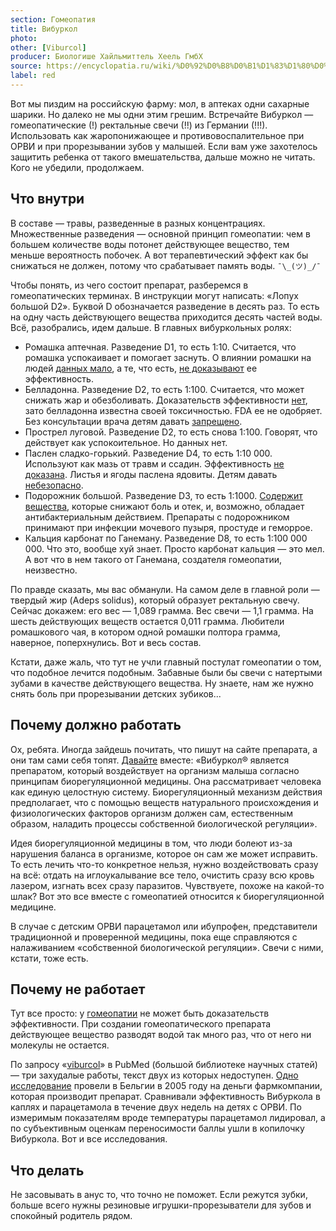 ```yaml
---
section: Гомеопатия
title: Вибуркол
photo:
other: [Viburcol]
producer: Биологише Хайльмиттель Хеель ГмбХ
source: https://encyclopatia.ru/wiki/%D0%92%D0%B8%D0%B1%D1%83%D1%80%D0%BA%D0%BE%D0%BB
label: red
---
```


Вот мы пиздим на российскую фарму: мол, в аптеках одни сахарные шарики. Но далеко не мы одни этим грешим. Встречайте Вибуркол — гомеопатические (!) ректальные свечи (!!) из Германии (!!!). Использовать как жаропонижающее и противовоспалительное при ОРВИ и при прорезывании зубов у малышей. Если вам уже захотелось защитить ребенка от такого вмешательства, дальше можно не читать. Кого не убедили, продолжаем.

## Что внутри

В составе — травы, разведенные в разных концентрациях. Множественные разведения — основной принцип гомеопатии: чем в большем количестве воды потонет действующее вещество, тем меньше вероятность побочек. А вот терапевтический эффект как бы снижаться не должен, потому что срабатывает память воды. `¯\_(ツ)_/¯`

Чтобы понять, из чего состоит препарат, разберемся в гомеопатических терминах. В инструкции могут написать: «Лопух большой D2». Буквой D обозначается разведение в десять раз. То есть на одну часть действующего вещества приходится десять частей воды. Всё, разобрались, идем дальше. В главных вибуркольных ролях:

* Ромашка аптечная. Разведение D1, то есть 1:10. Считается, что ромашка успокаивает и помогает заснуть. О влиянии ромашки на людей [данных мало](https://www.nccih.nih.gov/health/chamomile), а те, что есть, [не доказывают](https://pubmed.ncbi.nlm.nih.gov/31006899/) ее эффективность.
* Белладонна. Разведение D2, то есть 1:100. Считается, что может снижать жар и обезболивать. Доказательств эффективности [нет](https://www.drugs.com/mtm/belladonna.html), зато белладонна известна своей токсичностью. FDA ее не одобряет. Без консультации врача детям давать [запрещено](https://www.rxlist.com/belladonna/supplements.htm).
* Прострел луговой. Разведение D2, то есть снова 1:100. Говорят, что действует как успокоительное. Но данных нет.
* Паслен сладко-горький. Разведение D4, то есть 1:10 000. Используют как мазь от травм и ссадин. Эффективность [не доказана](https://www.rxlist.com/bittersweet_nightshade/supplements.htm). Листья и ягоды паслена ядовиты. Детям давать [небезопасно](https://www.drugs.com/npp/bittersweet-nightshade.html).
* Подорожник большой. Разведение D3, то есть 1:1000. [Содержит вещества](https://www.rxlist.com/great_plantain/supplements.htm), которые снижают боль и отек, и, возможно, обладает антибактериальным действием. Препараты с подорожником принимают при инфекции мочевого пузыря, простуде и геморрое.
* Кальция карбонат по Ганеману. Разведение D8, то есть 1:100 000 000. Что это, вообще хуй знает. Просто карбонат кальция — это мел. А вот что в нем такого от Ганемана, создателя гомеопатии, неизвестно.

По правде сказать, мы вас обманули. На самом деле в главной роли — твердый жир (Adeps solidus), который образует ректальную свечу. Сейчас докажем: его вес — 1,089 грамма. Вес свечи — 1,1 грамма. На шесть действующих веществ остается 0,011 грамма. Любители ромашкового чая, в котором одной ромашки полтора грамма, наверное, поперхнулись. Вот и весь состав.

Кстати, даже жаль, что тут не учли главный постулат гомеопатии о том, что подобное лечится подобным. Забавные были бы свечи с натертыми зубами в качестве действующего вещества. Ну знаете, нам же нужно снять боль при прорезывании детских зубиков...

## Почему должно работать

Ох, ребята. Иногда зайдешь почитать, что пишут на сайте препарата, а они там сами себя топят. [Давайте](https://www.heel-kids.ru/ru/viburcol.html) вместе: «Вибуркол® является препаратом, который воздействует на организм малыша согласно принципам биорегуляционной медицины. Она рассматривает человека как единую целостную систему. Биорегуляционный механизм действия предполагает, что с помощью веществ натурального происхождения и физиологических факторов организм должен сам, естественным образом, наладить процессы собственной биологической регуляции».

Идея биорегуляционной медицины в том, что люди болеют из-за нарушения баланса в организме, которое он сам же может исправить. То есть лечить что-то конкретное нельзя, нужно воздействовать сразу на всё: отдать на иглоукалывание все тело, очистить сразу всю кровь лазером, изгнать всех сразу паразитов. Чувствуете, похоже на какой-то шлак? Вот это все вместе с гомеопатией относится к биорегуляционной медицине.

В случае с детским ОРВИ парацетамол или ибупрофен, представители традиционной и проверенной медицины, пока еще справляются с налаживанием «собственной биологической регуляции». Свечи с ними, кстати, тоже есть.

## Почему не работает

Тут все просто: у [гомеопатии](https://cuprum.media/razbor/sugar-balls) не может быть доказательств эффективности. При создании гомеопатического препарата действующее вещество разводят водой так много раз, что от него ни молекулы не остается.

По запросу «[viburcol](https://pubmed.ncbi.nlm.nih.gov/?term=Viburcol)» в PubMed (большой библиотеке научных статей) — три захудалые работы, текст двух из которых недоступен. [Одно исследование](https://www.sciencedirect.com/science/article/abs/pii/S1550830704000072?via%3Dihub) провели в Бельгии в 2005 году на деньги фармкомпании, которая производит препарат. Сравнивали эффективность Вибуркола в каплях и парацетамола в течение двух недель на детях с ОРВИ. По измеримым показателям вроде температуры парацетамол лидировал, а по субъективным оценкам переносимости баллы ушли в копилочку Вибуркола. Вот и все исследования.

## Что делать

Не засовывать в анус то, что точно не поможет. Если режутся зубки, больше всего нужны резиновые игрушки-прорезыватели для зубов и спокойный родитель рядом.
